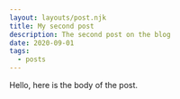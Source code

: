 ```yaml
---
layout: layouts/post.njk
title: My second post
description: The second post on the blog
date: 2020-09-01
tags:
  - posts
---
```

Hello, here is the body of the post.
